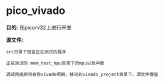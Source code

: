 # pico_vivado

**目的:** 在picorv32上进行开发

**源文件:**

	src目录下包含正在测试的程序
	
	正在测试的 mem_test_mpu目录下的mpu以及中断
	
	调试完成后将会将vivado项目，移动到vivado_project目录下，源文件保留
